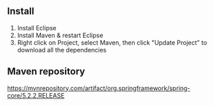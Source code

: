 ## Install

1. Install Eclipse
2. Install Maven & restart Eclipse
3. Right click on Project, select Maven, then click "Update Project" to download all the dependencies

## Maven repository

https://mvnrepository.com/artifact/org.springframework/spring-core/5.2.2.RELEASE
